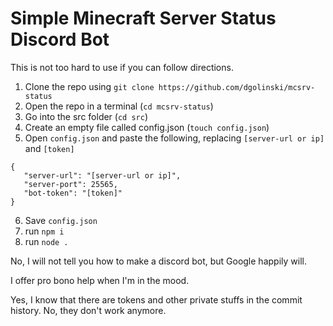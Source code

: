 # Simple Minecraft Server Status Discord Bot

This is not too hard to use if you can follow directions.

1.  Clone the repo using `git clone https://github.com/dgolinski/mcsrv-status`
2.  Open the repo in a terminal (`cd mcsrv-status`)
3.  Go into the src folder (`cd src`)
4.  Create an empty file called config.json (`touch config.json`)
5.  Open `config.json` and paste the following, replacing `[server-url or ip]` and `[token]`
 ```
{
    "server-url": "[server-url or ip]",
    "server-port": 25565,
    "bot-token": "[token]"
}
```
6.  Save `config.json`
7.  run `npm i`
8.  run `node .`

No, I will not tell you how to make a discord bot, but Google happily will.

I offer pro bono help when I'm in the mood.

Yes, I know that there are tokens and other private stuffs in the commit history. No, they don't work anymore.